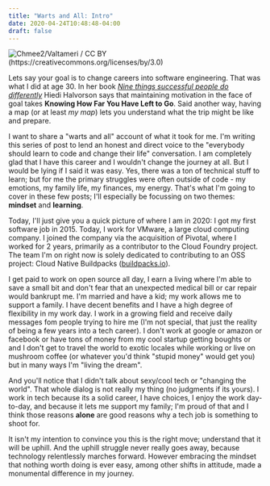 ```yaml
---
title: "Warts and All: Intro"
date: 2020-04-24T10:48:48-04:00
draft: false
---
```

![Chmee2/Valtameri / CC BY (https://creativecommons.org/licenses/by/3.0)](https://upload.wikimedia.org/wikipedia/commons/f/fb/Landscape_during_Laugavegur_hiking_trail_2-CA_reduced.jpg)


Lets say your goal is to change careers into software engineering. That was what I did at age 30. In her book *[Nine things successful people do differently](https://amzn.to/3eBhcYe)* Hiedi Halvorson says that maintaining motivation in the face of goal takes **Knowing How Far You Have Left to Go**. Said another way, having a map (or at least *my map*) lets you understand what the trip might be like and prepare. 

I want to share a "warts and all" account of what it took for me. I'm writing this series of post to lend an honest and direct voice to the "everybody should learn to code and change their life" conversation. I am completely glad that I have this career and I wouldn't change the journey at all. But I would be lying if I said it was easy. Yes, there was a ton of technical stuff to learn; but for me the primary struggles were often outside of code - my emotions, my family life, my finances, my energy. That's what I'm going to cover in these few posts; I'll especially be focussing on two themes: **mindset** and **learning**.

Today, I'll just give you a quick picture of where I am in 2020: I got my first software job in 2015. Today, I work for VMware, a large cloud computing company. I joined the company via the acquisition of Pivotal, where I worked for 2 years, primarily as a contributor to the Cloud Foundry project. The team I'm on right now is solely dedicated to contributing to an OSS project: Cloud Native Buildpacks ([buildpacks.io](https://buildpacks.io)). 

I get paid to work on open source all day, I earn a living where I'm able to save a small bit and don't fear that an unexpected medical bill or car repair would bankrupt me. I'm married and have a kid; my work allows me to support a family. I have decent benefits and I have a high degree of flexibility in my work day. I work in a growing field and receive daily messages fom people trying to hire me (I'm not special, that just the reality of being a few years into a tech career). I don't work at google or amazon or facebook or have tons of money from my cool startup getting boughts or and I don't get to travel the world to exotic locales while working or live on mushroom coffee (or whatever you'd think "stupid money" would get you) but in many ways I'm "living the dream". 

And you'll notice that I didn't talk about sexy/cool tech or "changing the world". That whole dialog is not really my thing (no judgments if its yours). I work in tech because its a solid career, I have choices, I enjoy the work day-to-day, and because it lets me support my family; I'm proud of that and I think those reasons **alone** are good reasons why a tech job is something to shoot for.

It isn't my intention to convince you this is the right move; understand that it will be uphill. And the uphill struggle never really goes away, because technology relentlessly marches forward. However embracing the mindset that nothing worth doing is ever easy, among other shifts in attitude, made a monumental difference in my journey.

